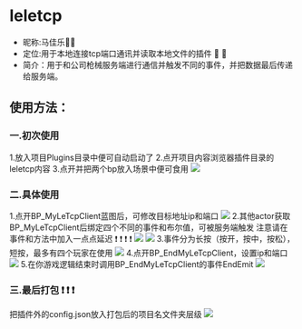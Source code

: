# leletcp

* 昵称:马佳乐:wave::wave:
* 定位:用于本地连接tcp端口通讯并读取本地文件的插件 :round_pushpin: :round_pushpin:
* 简介：用于和公司枪械服务端进行通信并触发不同的事件，并把数据最后传递给服务端。
## 使用方法：
### 一.初次使用
1.放入项目Plugins目录中便可自动启动了
    2.点开项目内容浏览器插件目录的leletcp内容
    3.点开并把两个bp放入场景中便可食用
    ![](https://github.com/konboy520/UE5.2_LeLeTcp/new/main/img/image.png)
### 二.具体使用
1.点开BP_MyLeTcpClient蓝图后，可修改目标地址ip和端口
![](https://github.com/konboy520/UE5.2_LeLeTcp/new/main/img/image2.png)
    2.其他actor获取BP_MyLeTcpClient后绑定四个不同的事件和布尔值，可被服务端触发
    注意请在事件和方法中加入一点点延迟	:heavy_exclamation_mark:	:heavy_exclamation_mark:	:heavy_exclamation_mark:	:heavy_exclamation_mark:
![](https://github.com/konboy520/UE5.2_LeLeTcp/new/main/img/image3.png)
![](https://github.com/konboy520/UE5.2_LeLeTcp/new/main/img/image4.png)
    3.事件分为长按（按开，按中，按松），短按，最多有四个玩家在使用
![](https://github.com/konboy520/UE5.2_LeLeTcp/new/main/img/image5.png)
    4.点开BP_EndMyLeTcpClient，设置ip和端口
![](https://github.com/konboy520/UE5.2_LeLeTcp/new/main/img/image6.png)
    5.在你游戏逻辑结束时调用BP_EndMyLeTcpClient的事件EndEmit
![](https://github.com/konboy520/UE5.2_LeLeTcp/new/main/img/image8.png)
### 三.最后打包	:heavy_exclamation_mark:	:heavy_exclamation_mark:	:heavy_exclamation_mark:
把插件外的config.json放入打包后的项目名文件夹层级
![](https://github.com/konboy520/UE5.2_LeLeTcp/new/main/img/image7.png)
